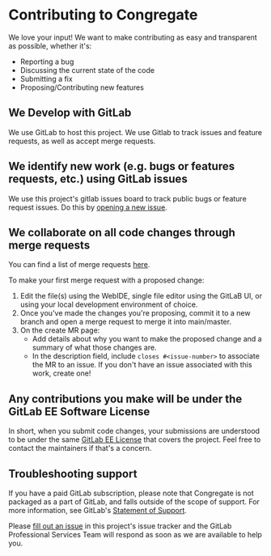 # Contributing to Congregate

We love your input! We want to make contributing as easy and transparent as possible, whether it's:

- Reporting a bug
- Discussing the current state of the code
- Submitting a fix
- Proposing/Contributing new features

## We Develop with GitLab

We use GitLab to host this project. We use Gitlab to track issues and feature requests, as well as accept merge requests.

## We identify new work (e.g. bugs or features requests, etc.) using GitLab issues

We use this project's gitlab issues board to track public bugs or feature request issues. Do this by [opening a new issue](https://gitlab.com/gitlab-org/professional-services-automation/tools/migration/congregate/-/issues).

## We collaborate on all code changes through merge requests

You can find a list of merge requests [here](https://gitlab.com/gitlab-org/professional-services-automation/tools/migration/congregate/-/merge_requests).

To make your first merge request with a proposed change:

1. Edit the file(s) using the WebIDE, single file editor using the GitLaB UI, or using your local development environment of choice.
1. Once you've made the changes you're proposing, commit it to a new branch and open a merge request to merge it into main/master.
1. On the create MR page:
   - Add details about why you want to make the proposed change and a summary of what those changes are.
   - In the description field, include `closes #<issue-number>` to associate the MR to an issue. If you don't have an issue associated with this work, create one!

## Any contributions you make will be under the GitLab EE Software License

In short, when you submit code changes, your submissions are understood to be under the same [GitLab EE License](/LICENSE) that covers the project. Feel free to contact the maintainers if that's a concern.

## Troubleshooting support

If you have a paid GitLab subscription, please note that Congregate is not packaged as a part of GitLab, and falls outside of the scope of support. For more information, see GitLab's [Statement of Support](https://about.gitlab.com/support/statement-of-support.html).

Please [fill out an issue](https://gitlab.com/gitlab-org/professional-services-automation/tools/migration/congregate/-/issues/new?issuable_template=congregate-support) in this project's issue tracker and the GitLab Professional Services Team will respond as soon as we are available to help you.
